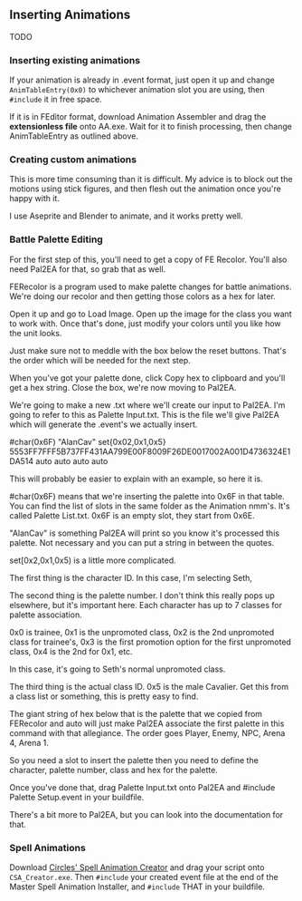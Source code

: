 ## Inserting Animations

TODO

### Inserting existing animations

If your animation is already in .event format, just open it up and change `AnimTableEntry(0x0)` to whichever animation slot you are using, then `#include` it in free space.

If it is in FEditor format, download Animation Assembler and drag the
**extensionless file** onto AA.exe. Wait for it to finish processing, then
change AnimTableEntry as outlined above.

### Creating custom animations

This is more time consuming than it is difficult. My advice is to block out the
motions using stick figures, and then flesh out the animation once you're happy
with it.

I use Aseprite and Blender to animate, and it works pretty well.

### Battle Palette Editing

For the first step of this, you'll need to get a copy of FE Recolor. You'll also need Pal2EA for that, so grab that as well.

FERecolor is a program used to make palette changes for battle animations. We're doing our recolor and then getting those colors as a hex for later.

Open it up and go to Load Image. Open up the image for the class you want to work with. Once that's done, just modify your colors until you like how the unit looks.

Just make sure not to meddle with the box below the reset buttons. That's the order which will be needed for the next step.

When you've got your palette done, click Copy hex to clipboard and you'll get a hex string. Close the box, we're now moving to Pal2EA.



We're going to make a new .txt where we'll create our input to Pal2EA. I'm going to refer to this as Palette Input.txt. This is the file we'll give Pal2EA which will generate the .event's we actually insert.

#char(0x6F) "AlanCav" set{0x02,0x1,0x5}
	5553FF7FFF5B737FF431AA799E00F8009F26DE0017002A001D4736324E1DA514
	auto
	auto
	auto
	auto

This will probably be easier to explain with an example, so here it is.

#char(0x6F) means that we're inserting the palette into 0x6F in that table. You can find the list of slots in the same folder as the Animation nmm's. It's called Palette List.txt. 0x6F is an empty slot, they start from 0x6E.

"AlanCav" is something Pal2EA will print so you know it's processed this palette. Not necessary and you can put a string in between the quotes.

set[0x2,0x1,0x5) is a little more complicated.

The first thing is the character ID. In this case, I'm selecting Seth,

The second thing is the palette number. I don't think this really pops up elsewhere, but it's important here. Each character has up to 7 classes for palette association.

0x0 is trainee, 0x1 is the unpromoted class, 0x2 is the 2nd unpromoted class for trainee's, 0x3 is the first promotion option for the first unpromoted class, 0x4 is the 2nd for 0x1, etc.

In this case, it's going to Seth's normal unpromoted class.

The third thing is the actual class ID. 0x5 is the male Cavalier. Get this from a class list or something, this is pretty easy to find.

The giant string of hex below that is the palette that we copied from FERecolor and auto will just make Pal2EA associate the first palette in this command with that allegiance. The order goes Player, Enemy, NPC, Arena 4, Arena 1.

So you need a slot to insert the palette then you need to define the character, palette number, class and hex for the palette.

Once you've done that, drag Palette Input.txt onto Pal2EA and #include Palette Setup.event in your buildfile.

There's a bit more to Pal2EA, but you can look into the documentation for that.



### Spell Animations

Download [Circles' Spell Animation
Creator](http://feuniverse.us/t/fe6-7-8-circles-spell-animation-creator-updated-to-v1-1/1946?u=circleseverywhere)
and drag your script onto `CSA_Creator.exe`. Then `#include` your created event
file at the end of the Master Spell Animation Installer, and `#include` THAT in
your buildfile.

